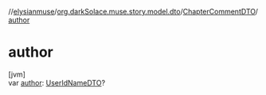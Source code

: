 //[elysianmuse](../../../index.md)/[org.darkSolace.muse.story.model.dto](../index.md)/[ChapterCommentDTO](index.md)/[author](author.md)

# author

[jvm]\
var [author](author.md): [UserIdNameDTO](../../org.darkSolace.muse.user.model.dto/-user-id-name-d-t-o/index.md)?
